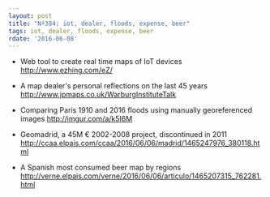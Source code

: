```yaml
---
layout: post
title: "Nº384: iot, dealer, floods, expense, beer"
tags: iot, dealer, floods, expense, beer
rdate: '2016-06-08'
---
```


* Web tool to create real time maps of IoT devices
  http://www.ezhing.com/eZ/

* A map dealer's personal reflections on the last 45 years
  http://www.jpmaps.co.uk/WarburgInstituteTalk

* Comparing Paris 1910 and 2016 floods using manually georeferenced images
  http://imgur.com/a/k5I6M

* Geomadrid, a 45M € 2002-2008 project, discontinued in 2011
  http://ccaa.elpais.com/ccaa/2016/06/06/madrid/1465247976_380118.html

* A Spanish most consumed beer map by regions
  http://verne.elpais.com/verne/2016/06/06/articulo/1465207315_762281.html

